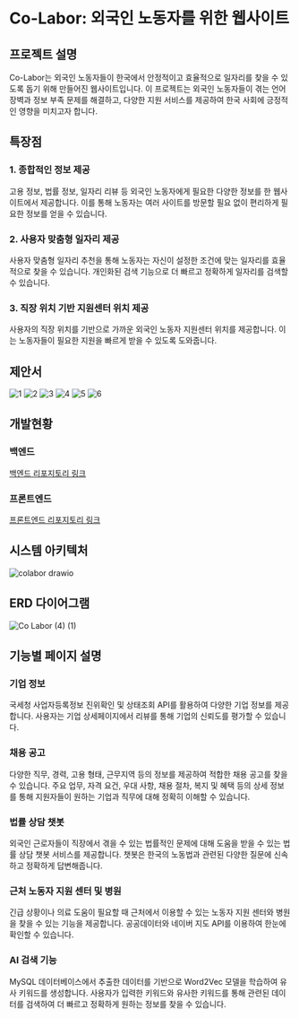 # Co-Labor: 외국인 노동자를 위한 웹사이트

## 프로젝트 설명
Co-Labor는 외국인 노동자들이 한국에서 안정적이고 효율적으로 일자리를 찾을 수 있도록 돕기 위해 만들어진 웹사이트입니다. 이 프로젝트는 외국인 노동자들이 겪는 언어 장벽과 정보 부족 문제를 해결하고, 다양한 지원 서비스를 제공하여 한국 사회에 긍정적인 영향을 미치고자 합니다.

## 특장점
### 1. 종합적인 정보 제공
고용 정보, 법률 정보, 일자리 리뷰 등 외국인 노동자에게 필요한 다양한 정보를 한 웹사이트에서 제공합니다. 이를 통해 노동자는 여러 사이트를 방문할 필요 없이 편리하게 필요한 정보를 얻을 수 있습니다.

### 2. 사용자 맞춤형 일자리 제공
사용자 맞춤형 일자리 추천을 통해 노동자는 자신이 설정한 조건에 맞는 일자리를 효율적으로 찾을 수 있습니다. 개인화된 검색 기능으로 더 빠르고 정확하게 일자리를 검색할 수 있습니다.

### 3. 직장 위치 기반 지원센터 위치 제공
사용자의 직장 위치를 기반으로 가까운 외국인 노동자 지원센터 위치를 제공합니다. 이는 노동자들이 필요한 지원을 빠르게 받을 수 있도록 도와줍니다.

## 제안서
![1](https://github.com/user-attachments/assets/e7b906cb-d92e-4bb0-8fa6-8ba5641083d1)
![2](https://github.com/user-attachments/assets/6a663a9c-14bd-484d-b217-2e8021bb66b0)
![3](https://github.com/user-attachments/assets/11892247-7fb9-4288-a969-fab23145f1b3)
![4](https://github.com/user-attachments/assets/d51b3da8-79a2-416c-bfb1-fb7f9b1c5d35)
![5](https://github.com/user-attachments/assets/8c0c2542-1181-43d5-bd25-583091d29378)
![6](https://github.com/user-attachments/assets/d586b6de-865c-45d1-977f-774580d770d9)

## 개발현황
### 백엔드
[백엔드 리포지토리 링크](https://github.com/Co-Labor-Project/Co-Labor-BE)

### 프론트엔드
[프론트엔드 리포지토리 링크](https://github.com/Co-Labor-Project/Co-Labor-FE)

## 시스템 아키텍처
![colabor drawio](https://github.com/user-attachments/assets/127e0d5d-714e-4416-9334-575a5e4a0209)

## ERD 다이어그램
![Co Labor (4) (1)](https://github.com/user-attachments/assets/1d6fb457-601a-44de-89e5-44dad404c0ef)

## 기능별 페이지 설명
### 기업 정보
국세청 사업자등록정보 진위확인 및 상태조회 API를 활용하여 다양한 기업 정보를 제공합니다. 사용자는 기업 상세페이지에서 리뷰를 통해 기업의 신뢰도를 평가할 수 있습니다.

### 채용 공고
다양한 직무, 경력, 고용 형태, 근무지역 등의 정보를 제공하여 적합한 채용 공고를 찾을 수 있습니다. 주요 업무, 자격 요건, 우대 사항, 채용 절차, 복지 및 혜택 등의 상세 정보를 통해 지원자들이 원하는 기업과 직무에 대해 정확히 이해할 수 있습니다.

### 법률 상담 챗봇
외국인 근로자들이 직장에서 겪을 수 있는 법률적인 문제에 대해 도움을 받을 수 있는 법률 상담 챗봇 서비스를 제공합니다. 챗봇은 한국의 노동법과 관련된 다양한 질문에 신속하고 정확하게 답변해줍니다.

### 근처 노동자 지원 센터 및 병원
긴급 상황이나 의료 도움이 필요할 때 근처에서 이용할 수 있는 노동자 지원 센터와 병원을 찾을 수 있는 기능을 제공합니다. 공공데이터와 네이버 지도 API를 이용하여 한눈에 확인할 수 있습니다.

### AI 검색 기능
MySQL 데이터베이스에서 추출한 데이터를 기반으로 Word2Vec 모델을 학습하여 유사 키워드를 생성합니다. 사용자가 입력한 키워드와 유사한 키워드를 통해 관련된 데이터를 검색하여 더 빠르고 정확하게 원하는 정보를 찾을 수 있습니다.


